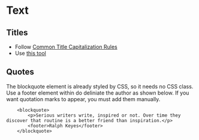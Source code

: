 # Text

## Titles

- Follow [Common Title Capitalization Rules](https://grammar.yourdictionary.com/capitalization/rules-for-capitalization-in-titles.html)
- Use [this tool](https://capitalizemytitle.com/)

## Quotes

The blockquote element is already styled by CSS, so it needs no CSS class. Use a footer element within do 
deliniate the author as shown below. If you want quotation marks to appear, you must add them manually.

```
    <blockquote>
        <p>Serious writers write, inspired or not. Over time they discover that routine is a better friend than inspiration.</p>
        <footer>Ralph Keyes</footer>
    </blockquote>
```